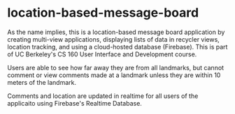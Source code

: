 # location-based-message-board

As the name implies, this is a location-based message board application by creating multi-view applications, displaying lists of data in recycler views, location tracking, and using a cloud-hosted database (Firebase). This is part of UC Berkeley's CS 160 User Interface and Development course.

Users are able to see how far away they are from all landmarks, but cannot comment or view comments made at a landmark unless they are within 10 meters of the landmark.

Comments and location are updated in realtime for all users of the applicaito using Firebase's Realtime Database.